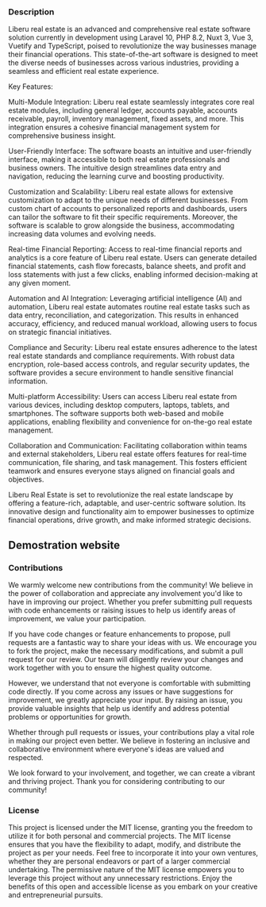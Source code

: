 ### Description
Liberu real estate is an advanced and comprehensive real estate software solution currently in development using Laravel 10, PHP 8.2, Nuxt 3, Vue 3, Vuetify and TypeScript, poised to revolutionize the way businesses manage their financial operations. This state-of-the-art software is designed to meet the diverse needs of businesses across various industries, providing a seamless and efficient real estate experience.

Key Features:

Multi-Module Integration:
Liberu real estate seamlessly integrates core real estate modules, including general ledger, accounts payable, accounts receivable, payroll, inventory management, fixed assets, and more. This integration ensures a cohesive financial management system for comprehensive business insight.

User-Friendly Interface:
The software boasts an intuitive and user-friendly interface, making it accessible to both real estate professionals and business owners. The intuitive design streamlines data entry and navigation, reducing the learning curve and boosting productivity.

Customization and Scalability:
Liberu real estate allows for extensive customization to adapt to the unique needs of different businesses. From custom chart of accounts to personalized reports and dashboards, users can tailor the software to fit their specific requirements. Moreover, the software is scalable to grow alongside the business, accommodating increasing data volumes and evolving needs.

Real-time Financial Reporting:
Access to real-time financial reports and analytics is a core feature of Liberu real estate. Users can generate detailed financial statements, cash flow forecasts, balance sheets, and profit and loss statements with just a few clicks, enabling informed decision-making at any given moment.

Automation and AI Integration:
Leveraging artificial intelligence (AI) and automation, Liberu real estate automates routine real estate tasks such as data entry, reconciliation, and categorization. This results in enhanced accuracy, efficiency, and reduced manual workload, allowing users to focus on strategic financial initiatives.

Compliance and Security:
Liberu real estate ensures adherence to the latest real estate standards and compliance requirements. With robust data encryption, role-based access controls, and regular security updates, the software provides a secure environment to handle sensitive financial information.

Multi-platform Accessibility:
Users can access Liberu real estate from various devices, including desktop computers, laptops, tablets, and smartphones. The software supports both web-based and mobile applications, enabling flexibility and convenience for on-the-go real estate management.

Collaboration and Communication:
Facilitating collaboration within teams and external stakeholders, Liberu real estate offers features for real-time communication, file sharing, and task management. This fosters efficient teamwork and ensures everyone stays aligned on financial goals and objectives.

Liberu Real Estate is set to revolutionize the real estate landscape by offering a feature-rich, adaptable, and user-centric software solution. Its innovative design and functionality aim to empower businesses to optimize financial operations, drive growth, and make informed strategic decisions.

<!--/h-->

## Demostration website
<!--/h-->

### Contributions

We warmly welcome new contributions from the community! We believe in the power of collaboration and appreciate any involvement you'd like to have in improving our project. Whether you prefer submitting pull requests with code enhancements or raising issues to help us identify areas of improvement, we value your participation.

If you have code changes or feature enhancements to propose, pull requests are a fantastic way to share your ideas with us. We encourage you to fork the project, make the necessary modifications, and submit a pull request for our review. Our team will diligently review your changes and work together with you to ensure the highest quality outcome.

However, we understand that not everyone is comfortable with submitting code directly. If you come across any issues or have suggestions for improvement, we greatly appreciate your input. By raising an issue, you provide valuable insights that help us identify and address potential problems or opportunities for growth.

Whether through pull requests or issues, your contributions play a vital role in making our project even better. We believe in fostering an inclusive and collaborative environment where everyone's ideas are valued and respected.

We look forward to your involvement, and together, we can create a vibrant and thriving project. Thank you for considering contributing to our community!
<!--/h-->

### License

This project is licensed under the MIT license, granting you the freedom to utilize it for both personal and commercial projects. The MIT license ensures that you have the flexibility to adapt, modify, and distribute the project as per your needs. Feel free to incorporate it into your own ventures, whether they are personal endeavors or part of a larger commercial undertaking. The permissive nature of the MIT license empowers you to leverage this project without any unnecessary restrictions. Enjoy the benefits of this open and accessible license as you embark on your creative and entrepreneurial pursuits.
<!--/h-->
